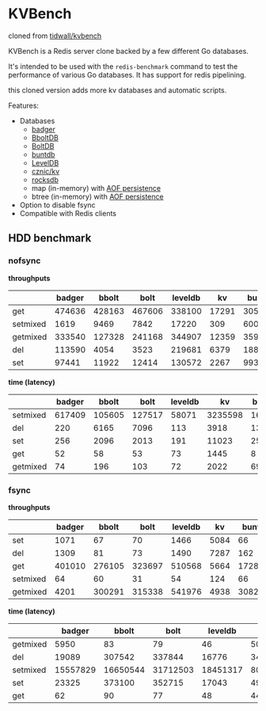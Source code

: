 # KVBench

cloned from [tidwall/kvbench](https://github.com/tidwall/kvbench)

KVBench is a Redis server clone backed by a few different Go databases. 

It's intended to be used with the `redis-benchmark` command to test the performance of various Go databases.
It has support for redis pipelining.

this cloned version adds more kv databases and automatic scripts.

Features:

- Databases
  - [badger](https://github.com/dgraph-io/badger)
  - [BboltDB](https://github.com/etcd-io/bbolt)
  - [BoltDB](https://github.com/boltdb/bolt)
  - [buntdb](https://github.com/tidwall/buntdb)
  - [LevelDB](https://github.com/syndtr/goleveldb)
  - [cznic/kv](https://github.com/cznic/kv)
  - [rocksdb](https://github.com/tecbot/gorocksdb)
  - map (in-memory) with [AOF persistence](https://redis.io/topics/persistence)
  - btree (in-memory) with [AOF persistence](https://redis.io/topics/persistence)
- Option to disable fsync
- Compatible with Redis clients


## HDD benchmark

### nofsync

**throughputs**

| |badger|bbolt|bolt|leveldb|kv|buntdb|rocksdb|btree|btree/memory|map|map/memory|
|--|--|--|--|--|--|--|--|--|--|--|--|
|get|474636|428163|467606|338100|17291|3051031|2433409|4966106|5485222|6740588|6555700|
|setmixed|1619|9469|7842|17220|309|6001|107852|17673|18513|18249|20234|
|getmixed|333540|127328|241168|344907|12359|359620|1976448|1275432|1519957|2240288|2597800|
|del|113590|4054|3523|219681|6379|188057|670461|461692|908052|797977|1405268|
|set|97441|11922|12414|130572|2267|99370|483053|203632|555432|243506|1120192|

**time (latency)**

| |badger|bbolt|bolt|leveldb|kv|buntdb|rocksdb|btree|btree/memory|map|map/memory|
|--|--|--|--|--|--|--|--|--|--|--|--|
|setmixed|617409|105605|127517|58071|3235598|166629|9271|56581|54015|54796|49421|
|del|220|6165|7096|113|3918|132|37|54|27|31|17|
|set|256|2096|2013|191|11023|251|51|122|45|102|22|
|get|52|58|53|73|1445|8|10|5|4|3|3|
|getmixed|74|196|103|72|2022|69|12|19|16|11|9|

### fsync

**throughputs**

| |badger|bbolt|bolt|leveldb|kv|buntdb|rocksdb|btree|btree/memory|map|map/memory|
|--|--|--|--|--|--|--|--|--|--|--|--|
|set|1071|67|70|1466|5084|66|1321|66|435274|67|660196|
|del|1309|81|73|1490|7287|162|1386|164|737082|163|802890|
|get|401010|276105|323697|510568|5664|1728309|1529519|1973164|2735229|2673796|3229974|
|setmixed|64|60|31|54|124|66|-1|67|20827|66|23213|
|getmixed|4201|300291|315338|541976|4938|3082|1961553|2144|890075|2816|1406865|

**time (latency)**

| |badger|bbolt|bolt|leveldb|kv|buntdb|rocksdb|btree|btree/memory|map|map/memory|
|--|--|--|--|--|--|--|--|--|--|--|--|
|getmixed|5950|83|79|46|5062|8110|12|11655|28|8874|17|
|del|19089|307542|337844|16776|3430|154249|18037|151850|33|152854|31|
|setmixed|15557829|16650544|31712503|18451317|8035914|14950086|-1|14848393|48016|14978524|43080|
|set|23325|373100|352715|17043|4917|373841|18922|373197|57|372896|37|
|get|62|90|77|48|4413|14|16|12|9|9|7|

